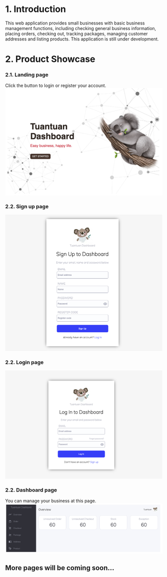# 1. Introduction

This web application provides small businesses with basic business management functions, including checking general business information, placing orders, checking out, tracking packages, managing customer addresses and listing products. This application is still under development.

# 2. Product Showcase
### 2.1. Landing page
Click the button to login or register your account.
![Landing page](https://github.com/ypx0352/ypx0352.github.io/blob/main/tuantuanDashboard-pic/landing.png?raw=true)

### 2.2. Sign up page
![Sign up page](https://github.com/ypx0352/ypx0352.github.io/blob/main/tuantuanDashboard-pic/register.png?raw=true)

### 2.2. Login page
![Login page](https://github.com/ypx0352/ypx0352.github.io/blob/main/tuantuanDashboard-pic/login.png?raw=true)

### 2.2. Dashboard page
You can manage your business at this page.
![Dashboard page](https://github.com/ypx0352/ypx0352.github.io/blob/main/tuantuanDashboard-pic/dashboard.png?raw=true)

## More pages will be coming soon...
